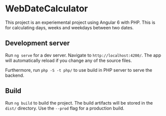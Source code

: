 # WebDateCalculator

This project is an experiemental project using Angular 6 with PHP. This is for calculating days, weeks and weekdays between two dates.

## Development server

Run `ng serve` for a dev server. Navigate to `http://localhost:4200/`. The app will automatically reload if you change any of the source files.

Furthermore, run `php -S -t php/` to use build in PHP server to serve the backend.

## Build

Run `ng build` to build the project. The build artifacts will be stored in the `dist/` directory. Use the `--prod` flag for a production build.
